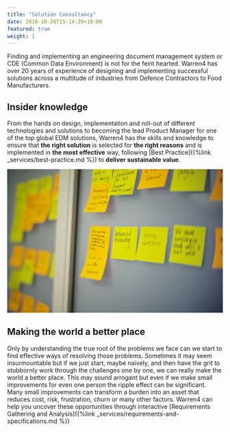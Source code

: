 ```yaml
---
title: "Solution Consultancy"
date: 2018-10-28T15:14:39+10:00
featured: true
weight: 1
---
```


Finding and implementing an engineering document management system or CDE (Common Data Environment) is not for the feint hearted.  Warren4 has over 20 years of experience of designing and implementing successful solutions across a multitude of industries from Defence Contractors to Food Manufacturers.

## Insider knowledge

From the hands on design, implementation and roll-out of different technologies and solutions to becoming the lead Product Manager for one of the top global EDM solutions, Warren4 has the skills and knowledge to ensure that **the right solution** is selected for **the right reasons** and is implemented in **the most effective** way, following [Best Practice]({%link _services/best-practice.md %}) to **deliver sustainable value**.

![user stories](/images/will-h-mcmahan-S3JdHNXSfnA-unsplash.jpg)

## Making the world a better place

Only by understanding the true root of the problems we face can we start to find effective ways of resolving those problems. Sometimes it may seem insurmountable but if we just start, maybe naively, and then have the grit to stubbornly work through the challenges one by one, we can really make the world a better place.  This may sound arrogant but even if we make small improvements for even one person the ripple effect can be significant.  Many small improvements can transform a burden into an asset that reduces cost, risk, frustration, churn or many other factors.  Warren4 can help you uncover these opportunities through interactive [Requirements Gathering and Analysis]({%link _services/requirements-and-specifications.md %})
